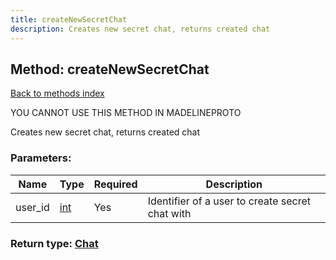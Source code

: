 ```yaml
---
title: createNewSecretChat
description: Creates new secret chat, returns created chat
---
```

## Method: createNewSecretChat  
[Back to methods index](index.md)


YOU CANNOT USE THIS METHOD IN MADELINEPROTO


Creates new secret chat, returns created chat

### Parameters:

| Name     |    Type       | Required | Description |
|----------|---------------|----------|-------------|
|user\_id|[int](../types/int.md) | Yes|Identifier of a user to create secret chat with|


### Return type: [Chat](../types/Chat.md)

